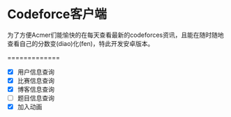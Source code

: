 Codeforce客户端
=============

为了方便Acmer们能愉快的在每天查看最新的codeforces资讯，且能在随时随地查看自己的分数变(diao)化(fen)，特此开发安卓版本。

=============

- [x] 用户信息查询
- [x] 比赛信息查询
- [x] 博客信息查询
- [ ] 题目信息查询
- [x] 加入动画
